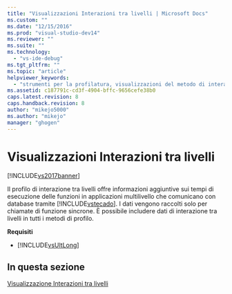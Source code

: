 ```yaml
---
title: "Visualizzazioni Interazioni tra livelli | Microsoft Docs"
ms.custom: ""
ms.date: "12/15/2016"
ms.prod: "visual-studio-dev14"
ms.reviewer: ""
ms.suite: ""
ms.technology: 
  - "vs-ide-debug"
ms.tgt_pltfrm: ""
ms.topic: "article"
helpviewer_keywords: 
  - "strumenti per la profilatura, visualizzazioni del metodo di interazione tra livelli"
ms.assetid: c187791c-cd3f-4904-bffc-9656cefe38b0
caps.latest.revision: 8
caps.handback.revision: 8
author: "mikejo5000"
ms.author: "mikejo"
manager: "ghogen"
---
```

# Visualizzazioni Interazioni tra livelli
[!INCLUDE[vs2017banner](../code-quality/includes/vs2017banner.md)]

Il profilo di interazione tra livelli offre informazioni aggiuntive sui tempi di esecuzione delle funzioni in applicazioni multilivello che comunicano con database tramite [!INCLUDE[vstecado](../data-tools/includes/vstecado_md.md)].  I dati vengono raccolti solo per chiamate di funzione sincrone.  È possibile includere dati di interazione tra livelli in tutti i metodi di profilo.  
  
 **Requisiti**  
  
-   [!INCLUDE[vsUltLong](../code-quality/includes/vsultlong_md.md)]  
  
## In questa sezione  
 [Visualizzazione Interazioni tra livelli](../profiling/tier-interactions-view.md)